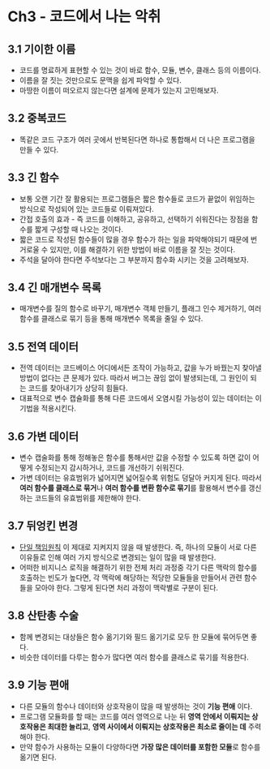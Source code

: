 # Ch3 - 코드에서 나는 악취
## 3.1 기이한 이름
- 코드를 명료하게 표현할 수 있는 것이 바로 함수, 모듈, 변수, 클래스 등의 이름이다.
- 이름을 잘 짓는 것만으로도 문맥을 쉽게 파악할 수 있다.
- 마땅한 이름이 떠오르지 않는다면 설계에 문제가 있는지 고민해보자.

## 3.2 중복코드
- 똑같은 코드 구조가 여러 곳에서 반복된다면 하나로 통합해서 더 나은 프로그램을 만들 수 있다.

## 3.3 긴 함수
- 보통 오랜 기간 잘 활용되는 프로그램들은 짧은 함수들로 코드가 끝없이 위임하는 방식으로 작성되어 있는 코드들로 이뤄져있다.
- 간접 호출의 효과 - 즉 코드를 이해하고, 공유하고, 선택하기 쉬워진다는 장점을 함수를 짧게 구성할 때 나오는 것이다.
- 짧은 코드로 작성된 함수들이 많을 경우 함수가 하는 일을 파악해야되기 때문에 번거로울 수 있지만, 이를 해결하기 위한 방법이 바로 이름을 잘 짓는 것이다. 
- 주석을 달아야 한다면 주석보다는 그 부분까지 함수화 시키는 것을 고려해보자.

## 3.4 긴 매개변수 목록
- 매개변수를 질의 함수로 바꾸기, 매개변수 객체 만들기, 플래그 인수 제거하기, 여러 함수를 클래스로 묶기 등을 통해 매개변수 목록을 줄일 수 있다.

## 3.5 전역 데이터
- 전역 데이터는 코드베이스 어디에서든 조작이 가능하고, 값을 누가 바꿨는지 찾아낼 방법이 없다는 큰 문제가 있다. 따라서 버그는 끊임 없이 발생되는데, 그 원인이 되는 코드를 찾아내기가 상당히 힘들다.
- 대표적으로 변수 캡슐화를 통해 다른 코드에서 오염시킬 가능성이 있는 데이터는 이 기법을 적용시킨다. 

## 3.6 가변 데이터
- 변수 캡술화를 통해 정해놓은 함수를 통해서만 값을 수정할 수 있도록 하면 값이 어떻게 수정되는지 감시하거나, 코드를 개선하기 쉬워진다.
- 가변 데이터는 유효범위가 넓어지면 넓어질수록 위험도 덩달아 커지게 된다. 따라서 **여러 함수를 클래스로 묶거**나 **여러 함수를 변환 함수로 묶기**를 활용해서 변수를 갱신하는 코드들의 유효범위를 제한해야 한다.

## 3.7 뒤엉킨 변경
- [단일 책임원칙](https://ko.wikipedia.org/wiki/%EB%8B%A8%EC%9D%BC_%EC%B1%85%EC%9E%84_%EC%9B%90%EC%B9%99) 이 제대로 지켜지지 않을 때 발생한다. 즉, 하나의 모듈이 서로 다른 이유들로 인해 여러 가지 방식으로 변경되는 일이 많을 때 발생한다.
- 어떠한 비지니스 로직을 해결하기 위한 전체 처리 과정중 각기 다른 맥락의 함수를 호출하는 빈도가 높다면, 각 맥락에 해당하는 적당한 모듈들을 만들어서 관련 함수들을 모아야 한다. 그렇게 된다면 처리 과정이 맥락별로 구분이 된다.

## 3.8 산탄총 수술
- 함께 변경되는 대상들은 함수 옮기기와 필드 옮기기로 모두 한 모듈에 묶어두면 좋다.
- 비슷한 데이터를 다루는 함수가 많다면 여러 함수를 클래스로 묶기를 적용한다.

## 3.9 기능 편애
- 다른 모듈의 함수나 데이터와 상호작용이 많을 때 발생하는 것이 **기능 편애** 이다.
- 프로그램 모듈화를 할 때는 코드를 여러 영역으로 나눈 뒤 **영역 안에서 이뤄지는 상호작용은 최대한 늘리고**, **영역 사이에서 이뤄지는 상호작용은 최소로 줄이는 데** 주력해야 한다.
- 만약 함수가 사용하는 모듈이 다양하다면 **가장 많은 데이터를 포함한 모듈**로 함수를 옮기면 된다. 
